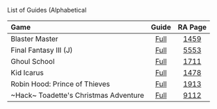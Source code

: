 List of Guides (Alphabetical

|Game|Guide|RA Page|
|:--|:--:|:--:|
|Blaster Master | [Full](Blaster-Master-(NES)) | [1459](https://retroachievements.org/game/1459)|
|Final Fantasy III (J) | [Full](Final-Fantasy-III-(J)-(NES)) | [5553](https://retroachievements.org/game/5553)|
|Ghoul School | [Full](Ghoul-School-(NES)) | [1711](https://retroachievements.org/game/1711)|
|Kid Icarus | [Full](Kid-Icarus-(NES)) | [1478](https://retroachievements.org/game/1478)|
|Robin Hood: Prince of Thieves | [Full](Robin-Hood:-Prince-of-Thieves-(NES)) | [1913](https://retroachievements.org/game/1913)|
|\~Hack\~ Toadette's Christmas Adventure | [Full](Toadettes-Christmas-Adventure-(Hack)-(NES)) | [9112](https://retroachievements.org/game/9112)|
